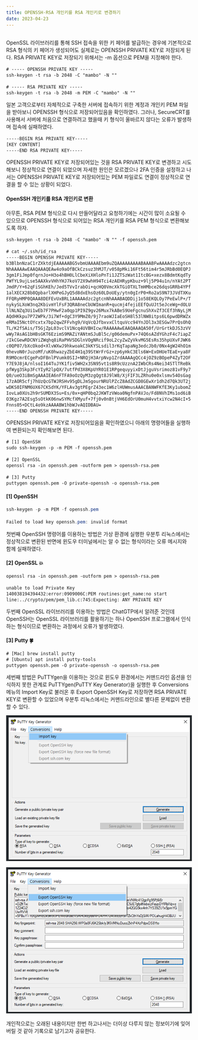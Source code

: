 ```yaml
---
title: OPENSSH-RSA 개인키를 RSA 개인키로 변경하기
date: 2023-04-23
---
```


## 
OpenSSL 라이브러리를 통해 SSH 접속을 위한 키 페어를 발급하는 경우에 기본적으로 RSA 형식의 키 페어가 생성되어도 실제로는 OPENSSH PRIVATE KEY로 저장되게 된다. RSA PRIVATE KEY로 저장되기 위해서는 -m 옵션으로 PEM을 지정해야 한다.

```shell
# ----- OPENSSH PRIVATE KEY -----
ssh-keygen -t rsa -b 2048 -C "mambo" -N ""

# ----- RSA PRIVATE KEY -----
ssh-keygen -t rsa -b 2048 -m PEM -C "mambo" -N ""
```

일본 고객으로부터 자체적으로 구축한 서버에 접속하기 위한 계정과 개인키 PEM 파일을 받아보니 OPENSSH 형식으로 저장되어있음을 확인하였다. 그러나, SecureCRT를 사용해서 서버에 처음으로 연결하려고 했을때 키 형식이 올바르지 않다는 오류가 발생하며 접속에 실패하였다.

```pem
-----BEGIN RSA PRIVATE KEY-----
[KEY CONTENT]
-----END RSA PRIVATE KEY-----
```

OPENSSH PRIVATE KEY로 저장되어있는 것을 RSA PRIVATE KEY로 변경하고 시도해보니 정상적으로 연결이 되었으며 자세한 원인은 모르겠으나 2FA 인증을 설정하고 나서는 OPENSSH PRIVATE KEY로 저장되어있는 PEM 파일로도 연결이 정상적으로 연결을 할 수 있는 상황이 되었다.

#### OpenSSH 개인키를 RSA 개인키로 변환
아무튼, RSA PEM 형식으로 다시 만들어달라고 요청하기에는 시간이 많이 소요될 수 있으므로 OPENSSH 형식으로 되어있는 RSA 개인키를 RSA PEM 형식으로 변환해보도록 하자.

```shell
ssh-keygen -t rsa -b 2048 -C "mambo" -N "" -f openssh.pem

# cat ~/.ssh/id_rsa
-----BEGIN OPENSSH PRIVATE KEY-----
b3BlbnNzaC1rZXktdjEAAAAABG5vbmUAAAAEbm9uZQAAAAAAAAABAAABFwAAAAdzc2gtcn
NhAAAAAwEAAQAAAQEAw4o9aOfBCkCzsuz3hMJT/v058pMki16Ft56tim4r5mJRbBd0EQPJ
3gm1FiJmp0fqrnJo+H3o4hBH0LlCbeXiXHloPnTi1JZTSzWat1ItcBG+xezx8BdmtKqdTy
PWfYL9ujLse5AAXkvVHhYHJ7koV72X9whH94Tci4zAEHRypKbuz+9lj5P94u1n/nYAt2PT
JmdP/Y+62qFiSGhKEh/Jed5TVvIrabOi+qcHQ0VmcXkTGiOTXLTmHMbce26dqsGRRb4YPf
1alXECX28b8QpbarlXHPeGJyQ5d8dxEhsOz60LDoUEy/ytn0gIrP0+Ro2aS9N73JVdTXKu
FFQRyHMP0QAAA8DEFEvUxBRL1AAAAAdzc2gtcnNhAAABAQDDij1o58EKQLOy7PeEwlP+/T
nykySLXoW3nq2KbivmYlFsF3QRA8neCbUWImanR+qucmj4fejiEEfQuUJt5eJceWg+dOLU
llNLNZq3Ui1wEb7F7PHwF2a0qp1PI9Z9gv26Mux7kABeS9UeFgcnuShXvZf3CEf3hNyLjM
AQdHKkpu7P72WPk/3i7Wf+dgC3Y9MmZ0/9j7raoWJIaEoSH8l53lNW8itps6L6pwdDRWZx
eRMaI5NctOYcxtx7bp2qwZFFvhg9/VqVcQJfbxvxCltquVcc94YnJDl3x3ESGw7PrQsOhQ
TL/K2fSAis/T5GjZpL03vclV1Ncq4UVBHIcw/RAAAAAwEAAQAAAQA50f/UrGrtkDJS3zVV
wWy7AsAG1bHBsGKT6EzimS9MAZiYANtmSJuBl5c/g06demuPx+74Q6sAZdYGhzF4c7iapZ
/IkCGewRDCNYiZWqhq8iRaPHVSDGlnVOgNRcif9oL2cyZwZyVkvMG5EsRs35hpUXvFJWK6
c0QP07/bXcOkod+XlvWXwJ9hkwoakC3kKYSLsdil3rKqTapaNg3edcJb0/0Nx4gW24hO1m
0hevoN0rJuzoMf/uK0hwazyZbE4H1q39StWrFrGz+zp6yHkC3Els6W+ExOHUeTEaE+ya8F
R9MOcmrECgePxDFBnlPVumk0SIJ+NRQjH3ArpNvp1ZrdAAAAgQCc4jOZ9zBOpeP4ZyT2OF
Y7E9J8jA/nlsoI164TuJYK1fiv5WH2x3SN95vt1s8R9cUzznA2IWbCRs4Nei34STlTReBk
pfWyg3Skp3FcYIyR2lpQX/7utfPd3X8KpUYR01E1RPgequyyixDtJjguVsrimoz81vF9y7
Q0/ueO3iBmSgAAAIEA6nFTFA9oOzQyM3zgQgt8J9lW8/XjFIF3LZRhu0e0xlsmv54OsGag
17zAOR5cfj7hUzQcGTWJRSHv95gDLJmSgourNRUlPZcZ8AdZCGD8GEwXr1dh2d7Qk3UT2j
wDKS0IFNM6UX67CKSdYK/YFLAv3gtPEgrZ43ec1W6zlHUWmusAAACBANWFKfE3Ky1ubomZ
IovLa0XUs2h9rSUMDX3Su+Es/0x+qHP0bq2JKWTzVWoa0NgfnPAVJo/Fd8NVhIMs1od6iB
O3Kgz7A2Esg5sOtkK06nwSYMcfXMyuf+7fj0v0nBtjVH6EdOrU0muH4vvtxiYcw2N4cI+5
Fnns05+DCtL4o9kzAAAABW1hbWJvAQIDBAU=
-----END OPENSSH PRIVATE KEY-----
```

OPENSSH PRIVATE KEY로 저장되어있음을 확인하였으니 아래의 명령어들을 실행하여 변환되는지 확인해보면 된다.

```shell
# [1] OpenSSH
sudo ssh-keygen -p -m PEM -f openssh.pem

# [2] OpenSSL
openssl rsa -in openssh.pem -outform pem > openssh-rsa.pem

# [3] Putty
puttygen openssh.pem -O private-openssh -o openssh-rsa.pem
```

#### [1] OpenSSH
```powershell Windows Terminal
ssh-keygen -p -m PEM -f openssh.pem

Failed to load key openssh.pem: invalid format
```

첫번째 OpenSSH 명령어를 이용하는 방법은 가상 환경에 실행한 우분투 리눅스에서는 정상적으로 변환된 반면에 윈도우 터미널에서는 알 수 없는 형식이라는 오류 메시지와 함께 실패하였다.

#### [2] OpenSSL 💥
```shell
openssl rsa -in openssh.pem -outform pem > openssh-rsa.pem

unable to load Private Key
140038194394432:error:0909006C:PEM routines:get_name:no start line:../crypto/pem/pem_lib.c:745:Expecting: ANY PRIVATE KEY
```

두번째 OpenSSL 라이브러리를 이용하는 방법은 ChatGTP에서 알려준 것인데 OpenSSH는 OpenSSL 라이브러리를 활용하기는 하나 OpenSSH 프로그램에서 인식하는 형식이므로 변환하는 과정에서 오류가 발생하였다.

#### [3] Putty 🍀
```shell
# [Mac] brew install putty
# [Ubuntu] apt install putty-tools
puttygen openssh.pem -O private-openssh -o openssh-rsa.pem
```

세번째 방법은 PuTTYgen을 이용하는 것으로 윈도우 환경에서는 커맨드라인 옵션을 인식하지 못한 관계로 PuTTYgen(PuTTY Key Generator)을 실행한 후 Conversions 메뉴의 Import Key로 불러온 후 Export OpenSSH Key로 저장하면 RSA PRIVATE KEY로 변환할 수 있었으며 우분투 리눅스에서는 커맨드라인으로 별다른 문제없이 변환할 수 있다.

![Conversions > Import Key](/images/posts/convert-openssh-private-to-rsa/01.png)

![Conversions > Export OpenSSH Key](/images/posts/convert-openssh-private-to-rsa/02.png)

개인적으로는 오래된 내용이지만 한번 하고나서는 더이상 다루지 않는 정보이기에 잊어버릴 것 같아 기록으로 남기고자 공유한다.